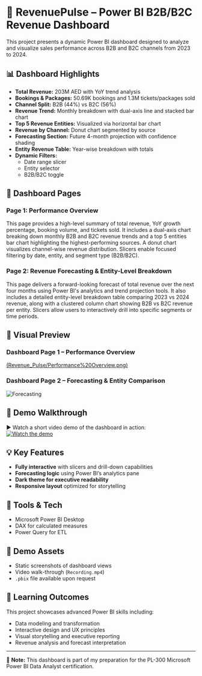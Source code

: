 # 🎯 RevenuePulse – Power BI B2B/B2C Revenue Dashboard

This project presents a dynamic Power BI dashboard designed to analyze and visualize sales performance across B2B and B2C channels from 2023 to 2024.

## 📊 Dashboard Highlights

- **Total Revenue:** 203M AED with YoY trend analysis
- **Bookings & Packages:** 50.69K bookings and 1.3M tickets/packages sold
- **Channel Split:** B2B (44%) vs B2C (56%)
- **Revenue Trend:** Monthly breakdown with dual-axis line and stacked bar chart
- **Top 5 Revenue Entities:** Visualized via horizontal bar chart
- **Revenue by Channel:** Donut chart segmented by source
- **Forecasting Section:** Future 4-month projection with confidence shading
- **Entity Revenue Table:** Year-wise breakdown with totals
- **Dynamic Filters:**  
  - Date range slicer  
  - Entity selector  
  - B2B/B2C toggle

## 📄 Dashboard Pages

### **Page 1: Performance Overview**
This page provides a high-level summary of total revenue, YoY growth percentage, booking volume, and tickets sold. It includes a dual-axis chart breaking down monthly B2B and B2C revenue trends and a top 5 entities bar chart highlighting the highest-performing sources. A donut chart visualizes channel-wise revenue distribution. Slicers enable focused filtering by date, entity, and segment type (B2B/B2C).

### **Page 2: Revenue Forecasting & Entity-Level Breakdown**
This page delivers a forward-looking forecast of total revenue over the next four months using Power BI's analytics and trend projection tools. It also includes a detailed entity-level breakdown table comparing 2023 vs 2024 revenue, along with a clustered column chart showing B2B vs B2C revenue per entity. Slicers allow users to interactively drill into specific segments or time periods.

## 📸 Visual Preview

### Dashboard Page 1 – Performance Overview  
[(Revenue_Pulse/Performance%20Overview.png)](https://github.com/Abdullah2796/Revenue_Pulse/blob/main/Performance%20Overview.png)

### Dashboard Page 2 – Forecasting & Entity Comparison  
![Forecasting](Screenshots/page2_forecast.png)

## 🎥 Demo Walkthrough  
▶️ Watch a short video demo of the dashboard in action:  
[![Watch the demo](Screenshots/page1_overview.png)](Revenue_Pulse/RevenuePulse_Compressed.mp4)
## 💡 Key Features

- **Fully interactive** with slicers and drill-down capabilities  
- **Forecasting logic** using Power BI’s analytics pane  
- **Dark theme for executive readability**  
- **Responsive layout** optimized for storytelling

## 🔧 Tools & Tech

- Microsoft Power BI Desktop  
- DAX for calculated measures  
- Power Query for ETL

## 📁 Demo Assets

- Static screenshots of dashboard views  
- Video walk-through (`Recording.mp4`)  
- `.pbix` file available upon request

## 🧠 Learning Outcomes

This project showcases advanced Power BI skills including:
- Data modeling and transformation  
- Interactive design and UX principles  
- Visual storytelling and executive reporting  
- Revenue analysis and forecast interpretation

---

📌 **Note:** This dashboard is part of my preparation for the PL-300 Microsoft Power BI Data Analyst certification.
